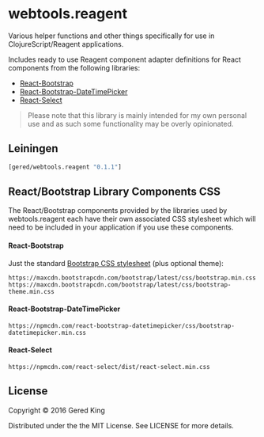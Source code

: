 # webtools.reagent

Various helper functions and other things specifically for use in 
ClojureScript/Reagent applications.

Includes ready to use Reagent component adapter definitions for React
components from the following libraries:

* [React-Bootstrap][1]
* [React-Bootstrap-DateTimePicker][2]
* [React-Select][3]

[1]: https://react-bootstrap.github.io/
[2]: https://github.com/quri/react-bootstrap-datetimepicker
[3]: https://github.com/JedWatson/react-select

> Please note that this library is mainly intended for my own personal
> use and as such some functionality may be overly opinionated.

## Leiningen

```clojure
[gered/webtools.reagent "0.1.1"]
```

## React/Bootstrap Library Components CSS

The React/Bootstrap components provided by the libraries used by
webtools.reagent each have their own associated CSS stylesheet which
will need to be included in your application if you use these
components.

#### React-Bootstrap

Just the standard [Bootstrap CSS stylesheet][4] (plus optional theme):

[4]: http://getbootstrap.com/getting-started/#download-cdn

    https://maxcdn.bootstrapcdn.com/bootstrap/latest/css/bootstrap.min.css
    https://maxcdn.bootstrapcdn.com/bootstrap/latest/css/bootstrap-theme.min.css

#### React-Bootstrap-DateTimePicker

    https://npmcdn.com/react-bootstrap-datetimepicker/css/bootstrap-datetimepicker.min.css

#### React-Select

    https://npmcdn.com/react-select/dist/react-select.min.css


## License

Copyright © 2016 Gered King

Distributed under the the MIT License. See LICENSE for more details.
